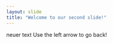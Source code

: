 ```yaml
---
layout: slide
title: "Welcome to our second slide!"
---
```

neuer text
Use the left arrow to go back!
